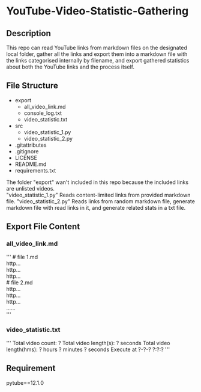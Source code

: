 # YouTube-Video-Statistic-Gathering
## Description
This repo can read YouTube links from markdown files on the designated local folder, gather all the links and export them into a markdown file with the links categorised internally by filename, and export gathered statistics about both the YouTube links and the process itself.

## File Structure
- export
  - all_video_link.md
  - console_log.txt
  - video_statistic.txt
- src
  - video_statistic_1.py
  - video_statistic_2.py
- .gitattributes
- .gitignore
- LICENSE
- README.md
- requirements.txt

The folder "export" wan't included in this repo because the included links are unlisted videos.</br>
"video_statistic_1.py" Reads content-limited links from provided markdown file.
"video_statistic_2.py" Reads links from random markdown file, generate markdown file with read links in it, and generate related stats in a txt file.

## Export File Content
### all_video_link.md
'''
\# file 1.md</br>
http...</br>
http...</br>
http...</br>
\# file 2.md</br>
http...</br>
http...</br>
http...</br>
......</br>
'''
### video_statistic.txt
'''
Total video count: ?
Total video length(s): ? seconds
Total video length(hms): ? hours ? minutes ? seconds
Execute at ?-?-? ?:?:?
'''

## Requirement
pytube==12.1.0
